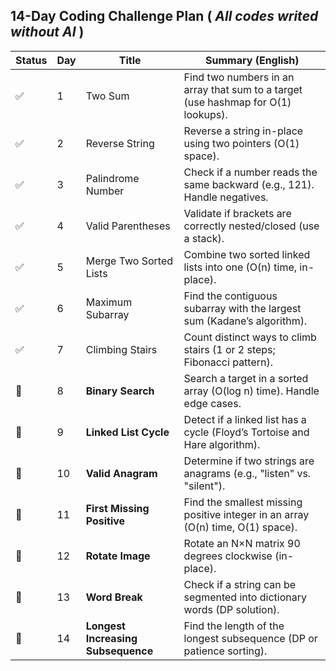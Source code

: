 ## **14-Day Coding Challenge Plan ( _All codes writed without AI_ )**

| Status | Day | Title                              | Summary (English)                                                                 |
| ------ | --- | ---------------------------------- | --------------------------------------------------------------------------------- |
| ✅     | 1   | Two Sum                            | Find two numbers in an array that sum to a target (use hashmap for O(1) lookups). |
| ✅     | 2   | Reverse String                     | Reverse a string in-place using two pointers (O(1) space).                        |
| ✅     | 3   | Palindrome Number                  | Check if a number reads the same backward (e.g., 121). Handle negatives.          |
| ✅     | 4   | Valid Parentheses                  | Validate if brackets are correctly nested/closed (use a stack).                   |
| ✅     | 5   | Merge Two Sorted Lists             | Combine two sorted linked lists into one (O(n) time, in-place).                   |
| ✅     | 6   | Maximum Subarray                   | Find the contiguous subarray with the largest sum (Kadane’s algorithm).           |
| ✅     | 7   | Climbing Stairs                    | Count distinct ways to climb stairs (1 or 2 steps; Fibonacci pattern).            |
| 🔲     | 8   | **Binary Search**                  | Search a target in a sorted array (O(log n) time). Handle edge cases.             |
| 🔲     | 9   | **Linked List Cycle**              | Detect if a linked list has a cycle (Floyd’s Tortoise and Hare algorithm).        |
| 🔲     | 10  | **Valid Anagram**                  | Determine if two strings are anagrams (e.g., "listen" vs. "silent").              |
| 🔲     | 11  | **First Missing Positive**         | Find the smallest missing positive integer in an array (O(n) time, O(1) space).   |
| 🔲     | 12  | **Rotate Image**                   | Rotate an N×N matrix 90 degrees clockwise (in-place).                             |
| 🔲     | 13  | **Word Break**                     | Check if a string can be segmented into dictionary words (DP solution).           |
| 🔲     | 14  | **Longest Increasing Subsequence** | Find the length of the longest subsequence (DP or patience sorting).              |
